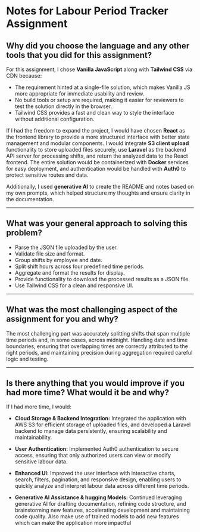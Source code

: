 # Notes for Labour Period Tracker Assignment

## Why did you choose the language and any other tools that you did for this assignment?

For this assignment, I chose **Vanilla JavaScript** along with **Tailwind CSS** via CDN because:

- The requirement hinted at a single-file solution, which makes Vanilla JS more appropriate for immediate usability and review.
- No build tools or setup are required, making it easier for reviewers to test the solution directly in the browser.
- Tailwind CSS provides a fast and clean way to style the interface without additional configuration.

If I had the freedom to expand the project, I would have chosen **React** as the frontend library to provide a more structured interface with better state management and modular components. I would integrate **S3 client upload** functionality to store uploaded files securely, use **Laravel** as the backend API server for processing shifts, and return the analyzed data to the React frontend. The entire solution would be containerized with **Docker** services for easy deployment, and authentication would be handled with **Auth0** to protect sensitive routes and data.

Additionally, I used **generative AI** to create the README and notes based on my own prompts, which helped structure my thoughts and ensure clarity in the documentation.

---

## What was your general approach to solving this problem?

- Parse the JSON file uploaded by the user.
- Validate file size and format.
- Group shifts by employee and date.
- Split shift hours across four predefined time periods.
- Aggregate and format the results for display.
- Provide functionality to download the processed results as a JSON file.
- Use Tailwind CSS for a clean and responsive UI.

---

## What was the most challenging aspect of the assignment for you and why?

The most challenging part was accurately splitting shifts that span multiple time periods and, in some cases, across midnight. Handling date and time boundaries, ensuring that overlapping times are correctly attributed to the right periods, and maintaining precision during aggregation required careful logic and testing.

---

## Is there anything that you would improve if you had more time? What would it be and why?

If I had more time, I would:

- **Cloud Storage & Backend Integration:** Integrated the application with AWS S3 for efficient storage of uploaded files, and developed a Laravel backend to manage data persistently, ensuring scalability and maintainability.

- **User Authentication:** Implemented Auth0 authentication to secure access, ensuring that only authorized users can view or modify sensitive labour data.

- **Enhanced UI:** Improved the user interface with interactive charts, search, filters, pagination, and responsive design, enabling users to quickly analyze and interpret labour data across different time periods.

- **Generative AI Assistance & hugging Models:** Continued leveraging generative AI for drafting documentation, refining code structure, and brainstorming new features, accelerating development and maintaining code quality. Also make use of trained models to add new features which can make the application more impactful
